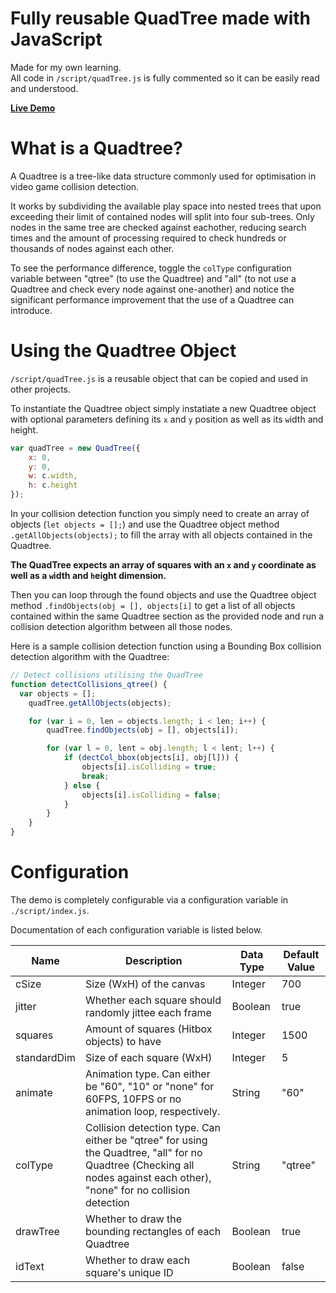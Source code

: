 # Fully reusable QuadTree made with JavaScript

Made for my own learning.  
All code in `/script/quadTree.js` is fully commented so it can be easily read and understood.

[**Live Demo**](https://codepen.io/MatthewWid/pen/pBxGKj?editors=0010)

# What is a Quadtree?

A Quadtree is a tree-like data structure commonly used for optimisation in video game collision detection.

It works by subdividing the available play space into nested trees that upon exceeding their limit of contained nodes will split into four sub-trees. Only nodes in the same tree are checked against eachother, reducing search times and the amount of processing required to check hundreds or thousands of nodes against each other.

To see the performance difference, toggle the `colType` configuration variable between "qtree" (to use the Quadtree) and "all" (to not use a Quadtree and check every node against one-another) and notice the significant performance improvement that the use of a Quadtree can introduce.

# Using the Quadtree Object

`/script/quadTree.js` is a reusable object that can be copied and used in other projects.

To instantiate the Quadtree object simply instatiate a new Quadtree object with optional parameters defining its `x` and `y` position as well as its `w`idth and `h`eight.

```javascript
var quadTree = new QuadTree({
	x: 0,
	y: 0,
	w: c.width,
	h: c.height
});
```

In your collision detection function you simply need to create an array of objects (`let objects = [];`) and use the Quadtree object method `.getAllObjects(objects);` to fill the array with all objects contained in the Quadtree.

**The QuadTree expects an array of squares with an `x` and `y` coordinate as well as a `w`idth and `h`eight dimension.**

Then you can loop through the found objects and use the Quadtree object method `.findObjects(obj = [], objects[i]` to get a list of all objects contained within the same Quadtree section as the provided node and run a collision detection algorithm between all those nodes.

Here is a sample collision detection function using a Bounding Box collision detection algorithm with the Quadtree:

```javascript
// Detect collisions utilising the QuadTree
function detectCollisions_qtree() {
  var objects = [];
	quadTree.getAllObjects(objects);

	for (var i = 0, len = objects.length; i < len; i++) {
		quadTree.findObjects(obj = [], objects[i]);

		for (var l = 0, lent = obj.length; l < lent; l++) {
			if (dectCol_bbox(objects[i], obj[l])) {
				objects[i].isColliding = true;
				break;
			} else {
				objects[i].isColliding = false;
			}
		}
	}
}
```

# Configuration

The demo is completely configurable via a configuration variable in `./script/index.js`.

Documentation of each configuration variable is listed below.

| Name | Description | Data Type | Default Value
|-|-|-|-|
| cSize | Size (WxH) of the canvas | Integer | 700
| jitter | Whether each square should randomly jittee each frame | Boolean | true
| squares | Amount of squares (Hitbox objects) to have | Integer | 1500
| standardDim | Size of each square (WxH) | Integer | 5
| animate | Animation type. Can either be "60", "10" or "none" for 60FPS, 10FPS or no animation loop, respectively. | String | "60"
| colType | Collision detection type. Can either be "qtree" for using the Quadtree, "all" for no Quadtree (Checking all nodes against each other), "none" for no collision detection | String | "qtree"
| drawTree | Whether to draw the bounding rectangles of each Quadtree | Boolean | true
| idText | Whether to draw each square's unique ID | Boolean | false
